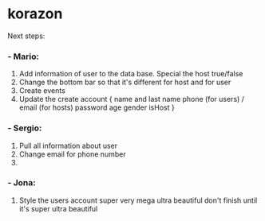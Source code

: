 # korazon
 
Next steps:

### - Mario:
1. Add information of user to the data base. Special the host true/false
2. Change the bottom bar so that it's different for host and for user
3. Create events
4. Update the create account {
                                name and last name
                                phone (for users) / email (for hosts)
                                password
                                age
                                gender
                                isHost
                             }



### - Sergio:
1. Pull all information about user
2. Change email for phone number
3. 


### - Jona:
1. Style the users account super very mega ultra beautiful don't finish until it's super ultra beautiful




